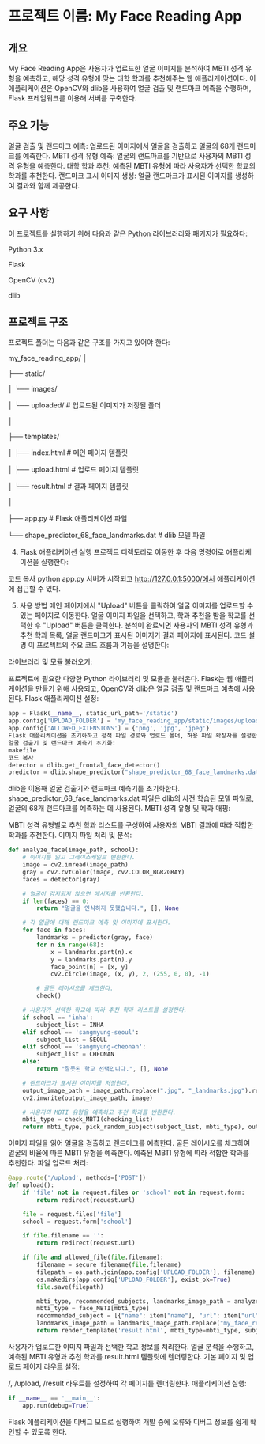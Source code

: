 # 프로젝트 이름: My Face Reading App

## 개요
My Face Reading App은 사용자가 업로드한 얼굴 이미지를 분석하여 MBTI 성격 유형을 예측하고, 해당 성격 유형에 맞는 대학 학과를 추천해주는 웹 애플리케이션이다. 이 애플리케이션은 OpenCV와 dlib을 사용하여 얼굴 검출 및 랜드마크 예측을 수행하며, Flask 프레임워크를 이용해 서버를 구축한다.

## 주요 기능
얼굴 검출 및 랜드마크 예측: 업로드된 이미지에서 얼굴을 검출하고 얼굴의 68개 랜드마크를 예측한다.
MBTI 성격 유형 예측: 얼굴의 랜드마크를 기반으로 사용자의 MBTI 성격 유형을 예측한다.
대학 학과 추천: 예측된 MBTI 유형에 따라 사용자가 선택한 학교의 학과를 추천한다.
랜드마크 표시 이미지 생성: 얼굴 랜드마크가 표시된 이미지를 생성하여 결과와 함께 제공한다.

## 요구 사항
이 프로젝트를 실행하기 위해 다음과 같은 Python 라이브러리와 패키지가 필요하다:

Python 3.x

Flask

OpenCV (cv2)

dlib


## 프로젝트 구조
프로젝트 폴더는 다음과 같은 구조를 가지고 있어야 한다:

my_face_reading_app/
│

├── static/

│   └── images/

│       └── uploaded/   # 업로드된 이미지가 저장될 폴더

│

├── templates/

│   ├── index.html      # 메인 페이지 템플릿

│   ├── upload.html     # 업로드 페이지 템플릿

│   └── result.html     # 결과 페이지 템플릿

│

├── app.py              # Flask 애플리케이션 파일

└── shape_predictor_68_face_landmarks.dat  # dlib 모델 파일


4. Flask 애플리케이션 실행
프로젝트 디렉토리로 이동한 후 다음 명령어로 애플리케이션을 실행한다:

코드 복사
python app.py
서버가 시작되고 http://127.0.0.1:5000/에서 애플리케이션에 접근할 수 있다.

5. 사용 방법
메인 페이지에서 "Upload" 버튼을 클릭하여 얼굴 이미지를 업로드할 수 있는 페이지로 이동한다.
얼굴 이미지 파일을 선택하고, 학과 추천을 받을 학교를 선택한 후 "Upload" 버튼을 클릭한다.
분석이 완료되면 사용자의 MBTI 성격 유형과 추천 학과 목록, 얼굴 랜드마크가 표시된 이미지가 결과 페이지에 표시된다.
코드 설명
이 프로젝트의 주요 코드 흐름과 기능을 설명한다:

라이브러리 및 모듈 불러오기:

프로젝트에 필요한 다양한 Python 라이브러리 및 모듈을 불러온다. Flask는 웹 애플리케이션을 만들기 위해 사용되고, OpenCV와 dlib은 얼굴 검출 및 랜드마크 예측에 사용된다.
Flask 애플리케이션 설정:


```python
app = Flask(__name__, static_url_path='/static')
app.config['UPLOAD_FOLDER'] = 'my_face_reading_app/static/images/uploaded/'
app.config['ALLOWED_EXTENSIONS'] = {'png', 'jpg', 'jpeg'}
Flask 애플리케이션을 초기화하고 정적 파일 경로와 업로드 폴더, 허용 파일 확장자를 설정한다.
얼굴 검출기 및 랜드마크 예측기 초기화:
makefile
코드 복사
detector = dlib.get_frontal_face_detector()
predictor = dlib.shape_predictor("shape_predictor_68_face_landmarks.dat")
```
dlib을 이용해 얼굴 검출기와 랜드마크 예측기를 초기화한다. shape_predictor_68_face_landmarks.dat 파일은 dlib의 사전 학습된 모델 파일로, 얼굴의 68개 랜드마크를 예측하는 데 사용된다.
MBTI 성격 유형 및 학과 매핑:

MBTI 성격 유형별로 추천 학과 리스트를 구성하여 사용자의 MBTI 결과에 따라 적합한 학과를 추천한다.
이미지 파일 처리 및 분석:


```python
def analyze_face(image_path, school):
    # 이미지를 읽고 그레이스케일로 변환한다.
    image = cv2.imread(image_path)
    gray = cv2.cvtColor(image, cv2.COLOR_BGR2GRAY)
    faces = detector(gray)

    # 얼굴이 감지되지 않으면 메시지를 반환한다.
    if len(faces) == 0:
        return "얼굴을 인식하지 못했습니다.", [], None

    # 각 얼굴에 대해 랜드마크 예측 및 이미지에 표시한다.
    for face in faces:
        landmarks = predictor(gray, face)
        for n in range(68):
            x = landmarks.part(n).x
            y = landmarks.part(n).y
            face_point[n] = [x, y]
            cv2.circle(image, (x, y), 2, (255, 0, 0), -1)

        # 골든 레이시오를 체크한다.
        check()

    # 사용자가 선택한 학교에 따라 추천 학과 리스트를 설정한다.
    if school == 'inha':
        subject_list = INHA
    elif school == 'sangmyung-seoul':
        subject_list = SEOUL
    elif school == 'sangmyung-cheonan':
        subject_list = CHEONAN
    else:
        return "잘못된 학교 선택입니다.", [], None

    # 랜드마크가 표시된 이미지를 저장한다.
    output_image_path = image_path.replace(".jpg", "_landmarks.jpg").replace(".png", "_landmarks.png")
    cv2.imwrite(output_image_path, image)

    # 사용자의 MBTI 유형을 예측하고 추천 학과를 반환한다.
    mbti_type = check_MBTI(checking_list)
    return mbti_type, pick_random_subject(subject_list, mbti_type), output_image_path
```
이미지 파일을 읽어 얼굴을 검출하고 랜드마크를 예측한다.
골든 레이시오를 체크하여 얼굴의 비율에 따른 MBTI 유형을 예측한다.
예측된 MBTI 유형에 따라 적합한 학과를 추천한다.
파일 업로드 처리:

```python
@app.route('/upload', methods=['POST'])
def upload():
    if 'file' not in request.files or 'school' not in request.form:
        return redirect(request.url)

    file = request.files['file']
    school = request.form['school']

    if file.filename == '':
        return redirect(request.url)

    if file and allowed_file(file.filename):
        filename = secure_filename(file.filename)
        filepath = os.path.join(app.config['UPLOAD_FOLDER'], filename)
        os.makedirs(app.config['UPLOAD_FOLDER'], exist_ok=True)
        file.save(filepath)

        mbti_type, recommended_subjects, landmarks_image_path = analyze_face(filepath, school)
        mbti_type = face_MBTI[mbti_type]
        recommended_subject = [{"name": item["name"], "url": item["url"]} for item in subjects if item["name"] in recommended_subjects]
        landmarks_image_path = landmarks_image_path.replace("my_face_reading_app/", "")
        return render_template('result.html', mbti_type=mbti_type, subjects=recommended_subject, image_path=landmarks_image_path)
```
        
사용자가 업로드한 이미지 파일과 선택한 학교 정보를 처리한다.
얼굴 분석을 수행하고, 예측된 MBTI 유형과 추천 학과를 result.html 템플릿에 렌더링한다.
기본 페이지 및 업로드 페이지 라우트 설정:

/, /upload, /result 라우트를 설정하여 각 페이지를 렌더링한다.
애플리케이션 실행:

```python
if __name__ == '__main__':
    app.run(debug=True)
```
Flask 애플리케이션을 디버그 모드로 실행하여 개발 중에 오류와 디버그 정보를 쉽게 확인할 수 있도록 한다.
